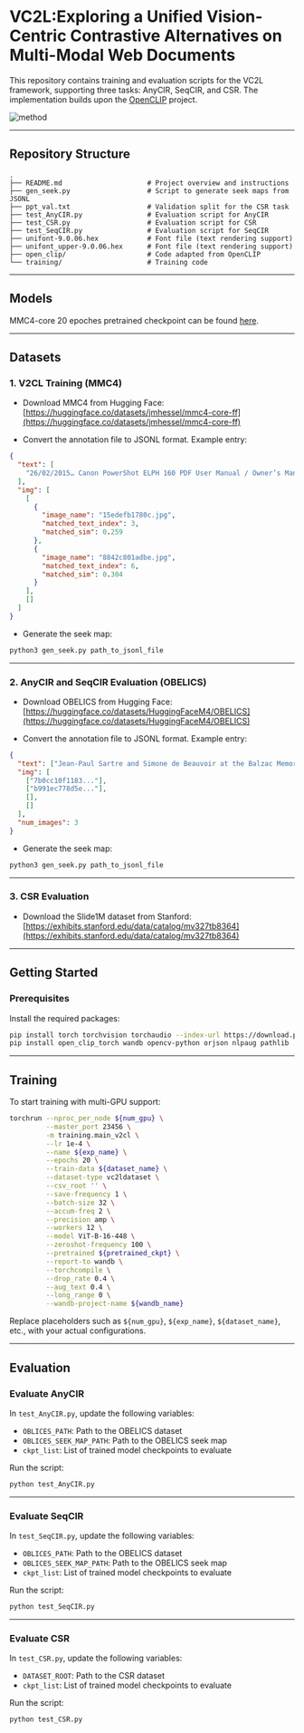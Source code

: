 # VC2L:Exploring a Unified Vision-Centric Contrastive Alternatives on Multi-Modal Web Documents

This repository contains training and evaluation scripts for the VC2L framework, supporting three tasks: AnyCIR, SeqCIR, and CSR. The implementation builds upon the [OpenCLIP](https://github.com/mlfoundations/open_clip) project.

![method](https://github.com/user-attachments/assets/b2f78c90-3506-481b-91b6-cd5d743eace8)

---
## Repository Structure

```
.
├── README.md                     # Project overview and instructions
├── gen_seek.py                   # Script to generate seek maps from JSONL
├── ppt_val.txt                   # Validation split for the CSR task
├── test_AnyCIR.py                # Evaluation script for AnyCIR
├── test_CSR.py                   # Evaluation script for CSR
├── test_SeqCIR.py                # Evaluation script for SeqCIR
├── unifont-9.0.06.hex            # Font file (text rendering support)
├── unifont_upper-9.0.06.hex      # Font file (text rendering support)
├── open_clip/                    # Code adapted from OpenCLIP
└── training/                     # Training code
```

---
## Models

MMC4-core 20 epoches pretrained checkpoint can be found [here](https://drive.google.com/file/d/1iRjtzaZ4kNAdf6lDyx5_cs12sb5Tqmst/view?usp=drive_link).

---
## Datasets

### 1. V2CL Training (MMC4)

* Download MMC4 from Hugging Face:
  [https://huggingface.co/datasets/jmhessel/mmc4-core-ff](https://huggingface.co/datasets/jmhessel/mmc4-core-ff)

* Convert the annotation file to JSONL format. Example entry:

```json
{
  "text": [
    "26/02/2015… Canon PowerShot ELPH 160 PDF User Manual / Owner’s Manual / User Guide offers information and instructions how to operate the PowerShot ELPH 160..."
  ],
  "img": [
    [
      {
        "image_name": "15edefb1780c.jpg",
        "matched_text_index": 3,
        "matched_sim": 0.259
      },
      {
        "image_name": "8842c801adbe.jpg",
        "matched_text_index": 6,
        "matched_sim": 0.304
      }
    ],
    []
  ]
}
```

* Generate the seek map:

```bash
python3 gen_seek.py path_to_jsonl_file
```

---

### 2. AnyCIR and SeqCIR Evaluation (OBELICS)

* Download OBELICS from Hugging Face:
  [https://huggingface.co/datasets/HuggingFaceM4/OBELICS](https://huggingface.co/datasets/HuggingFaceM4/OBELICS)

* Convert the annotation file to JSONL format. Example entry:

```json
{
  "text": ["Jean-Paul Sartre and Simone de Beauvoir at the Balzac Memorial...", "..."],
  "img": [
    ["7b0cc10f1183..."], 
    ["b991ec778d5e..."], 
    [], 
    []
  ],
  "num_images": 3
}
```

* Generate the seek map:

```bash
python3 gen_seek.py path_to_jsonl_file
```

---

### 3. CSR Evaluation

* Download the Slide1M dataset from Stanford:
  [https://exhibits.stanford.edu/data/catalog/mv327tb8364](https://exhibits.stanford.edu/data/catalog/mv327tb8364)

---



## Getting Started

### Prerequisites

Install the required packages:

```bash
pip install torch torchvision torchaudio --index-url https://download.pytorch.org/whl/cu118
pip install open_clip_torch wandb opencv-python orjson nlpaug pathlib
```

---

## Training

To start training with multi-GPU support:

```bash
torchrun --nproc_per_node ${num_gpu} \
         --master_port 23456 \
         -m training.main_v2cl \
         --lr 1e-4 \
         --name ${exp_name} \
         --epochs 20 \
         --train-data ${dataset_name} \
         --dataset-type vc2ldataset \
         --csv_root '' \
         --save-frequency 1 \
         --batch-size 32 \
         --accum-freq 2 \
         --precision amp \
         --workers 12 \
         --model ViT-B-16-448 \
         --zeroshot-frequency 100 \
         --pretrained ${pretrained_ckpt} \
         --report-to wandb \
         --torchcompile \
         --drop_rate 0.4 \
         --aug_text 0.4 \
         --long_range 0 \
         --wandb-project-name ${wandb_name}
```

Replace placeholders such as `${num_gpu}`, `${exp_name}`, `${dataset_name}`, etc., with your actual configurations.

---

## Evaluation

### Evaluate AnyCIR

In `test_AnyCIR.py`, update the following variables:

* `OBLICES_PATH`: Path to the OBELICS dataset
* `OBLICES_SEEK_MAP_PATH`: Path to the OBELICS seek map
* `ckpt_list`: List of trained model checkpoints to evaluate

Run the script:

```bash
python test_AnyCIR.py
```

---

### Evaluate SeqCIR

In `test_SeqCIR.py`, update the following variables:

* `OBLICES_PATH`: Path to the OBELICS dataset
* `OBLICES_SEEK_MAP_PATH`: Path to the OBELICS seek map
* `ckpt_list`: List of trained model checkpoints to evaluate

Run the script:

```bash
python test_SeqCIR.py
```

---

### Evaluate CSR

In `test_CSR.py`, update the following variables:

* `DATASET_ROOT`: Path to the CSR dataset
* `ckpt_list`: List of trained model checkpoints to evaluate

Run the script:

```bash
python test_CSR.py
```